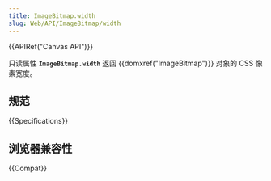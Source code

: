 ```yaml
---
title: ImageBitmap.width
slug: Web/API/ImageBitmap/width
---
```


{{APIRef("Canvas API")}}

只读属性 **`ImageBitmap.width`** 返回 {{domxref("ImageBitmap")}} 对象的 CSS 像素宽度。

## 规范

{{Specifications}}

## 浏览器兼容性

{{Compat}}
